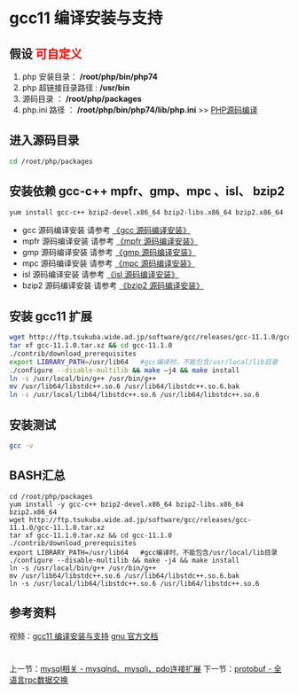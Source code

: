 # gcc11 编译安装与支持

## 假设 <font color="#FF0000">可自定义</font>
1. php 安装目录： **/root/php/bin/php74**
2. php 超链接目录路径 : **/usr/bin**
3. 源码目录 ： **/root/php/packages**
4. php.ini 路径 ： **/root/php/bin/php74/lib/php.ini** >> [PHP源码编译](http://www.19src.com/5.html)

## 进入源码目录
```BASH
cd /root/php/packages
```

## 安装依赖 gcc-c++ mpfr、gmp、mpc 、isl、 bzip2
```BASH
yum install gcc-c++ bzip2-devel.x86_64 bzip2-libs.x86_64 bzip2.x86_64
```
- gcc 源码编译安装 请参考 [《gcc 源码编译安装》](http://www.19src.com/109.html "gcc 源码编译安装")
- mpfr 源码编译安装 请参考 [《mpfr 源码编译安装》](http://www.19src.com/121.html "mpfr 源码编译安装")
- gmp 源码编译安装 请参考 [《gmp 源码编译安装》](http://www.19src.com/110.html "gmp 源码编译安装")
- mpc 源码编译安装 请参考 [《mpc 源码编译安装》](http://www.19src.com/120.html "mpc 源码编译安装")
- isl 源码编译安装 请参考 [《isl 源码编译安装》](http://www.19src.com/111.html "isl 源码编译安装")
- bzip2 源码编译安装 请参考 [《bzip2 源码编译安装》](http://www.19src.com/107.html "bzip2 源码编译安装")


## 安装 gcc11 扩展
```BASH
wget http://ftp.tsukuba.wide.ad.jp/software/gcc/releases/gcc-11.1.0/gcc-11.1.0.tar.xz
tar xf gcc-11.1.0.tar.xz && cd gcc-11.1.0
./contrib/download_prerequisites
export LIBRARY_PATH=/usr/lib64   #gcc编译时，不能包含/usr/local/lib目录
./configure --disable-multilib && make –j4 && make install
ln -s /usr/local/bin/g++ /usr/bin/g++
mv /usr/lib64/libstdc++.so.6 /usr/lib64/libstdc++.so.6.bak
ln -s /usr/local/lib64/libstdc++.so.6 /usr/lib64/libstdc++.so.6
```

## 安装测试
```bash
gcc -v
```


## BASH汇总
```
cd /root/php/packages
yum install -y gcc-c++ bzip2-devel.x86_64 bzip2-libs.x86_64 bzip2.x86_64
wget http://ftp.tsukuba.wide.ad.jp/software/gcc/releases/gcc-11.1.0/gcc-11.1.0.tar.xz
tar xf gcc-11.1.0.tar.xz && cd gcc-11.1.0
./contrib/download_prerequisites
export LIBRARY_PATH=/usr/lib64   #gcc编译时，不能包含/usr/local/lib目录
./configure --disable-multilib && make -j4 && make install
ln -s /usr/local/bin/g++ /usr/bin/g++
mv /usr/lib64/libstdc++.so.6 /usr/lib64/libstdc++.so.6.bak
ln -s /usr/local/lib64/libstdc++.so.6 /usr/lib64/libstdc++.so.6
```

## 参考资料
视频：[gcc11 编译安装与支持](https://study.163.com/course/introduction.htm?courseId=1211778804&share=2&shareId=480000002265446#/courseDetail?tab=1 "gcc11 编译安装与支持")
[gnu 官方文档](https://gcc.gnu.org/onlinedocs/11.1.0/)
#
上一节：[mysql相关 - mysqlnd、mysqli、pdo连接扩展](http://www.19src.com/20.html)
下一节：[protobuf - 全语言rpc数据交换](http://www.19src.com/22.html)
